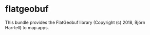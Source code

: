 # flatgeobuf

This bundle provides the FlatGeobuf library (Copyright (c) 2018, Björn Harrtell) to map.apps.
